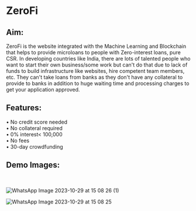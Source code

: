 # ZeroFi
## Aim:
ZeroFi is the website integrated with the Machine Learning and Blockchain that helps to provide microloans to people with Zero-interest
loans, pure CSR. In developing countries like India, there are lots of talented people
who want to start their own business/some work but can't do that due to lack of funds to
build infrastructure like websites, hire competent team members, etc.
They can't take loans from banks as they don't have any collateral to provide to banks in
addition to huge waiting time and processing charges to get your application approved.

## Features:
• No credit score needed <br />
• No collateral required<br />  • 0% interest< 100,000 <br />
• No fees<br />
• 30-day crowdfunding



## Demo Images:
<br />


![WhatsApp Image 2023-10-29 at 15 08 26 (1)](https://github.com/Garvit414/TDAC_internship/assets/103891145/f79dc501-8ca1-4e38-b4f2-42e4705612b3)


![WhatsApp Image 2023-10-29 at 15 08 25](https://github.com/Garvit414/TDAC_internship/assets/103891145/29b7894d-93bf-4971-9d4d-3cb51331518a)


